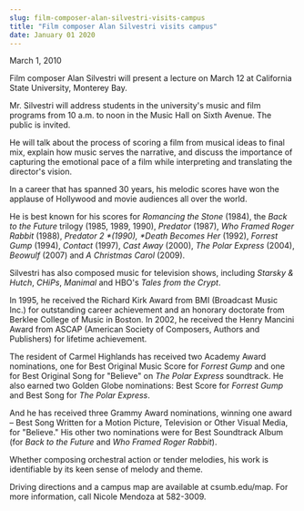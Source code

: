 ```yaml
---
slug: film-composer-alan-silvestri-visits-campus
title: "Film composer Alan Silvestri visits campus"
date: January 01 2020
---
```


  
<p>March 1, 2010</p>
<p>
  Film composer Alan Silvestri will present a lecture on March 12 at California
  State University, Monterey Bay.
</p>
<p>
  Mr. Silvestri will address students in the university's music and film
  programs from 10 a.m. to noon in the Music Hall on Sixth Avenue. The public is
  invited.
</p>
<p>
  He will talk about the process of scoring a film from musical ideas to final
  mix, explain how music serves the narrative, and discuss the importance of
  capturing the emotional pace of a film while interpreting and translating the
  director's vision.
</p>
<p>
  In a career that has spanned 30 years, his melodic scores have won the
  applause of Hollywood and movie audiences all over the world.
</p>
<p>
  He is best known for his scores for <em>Romancing the Stone</em> (1984), the
  <em>Back to the Future</em> trilogy (1985, 1989, 1990),
  <em>Predator</em> (1987), <em>Who Framed Roger Rabbit</em> (1988),
  <em>Predator 2 *(1990), *Death Becomes Her</em> (1992),
  <em>Forrest Gump</em> (1994), <em>Contact</em> (1997),
  <em>Cast Away</em> (2000), <em>The Polar Express</em> (2004),
  <em>Beowulf</em> (2007) and <em>A Christmas Carol</em> (2009).
</p>
<p>
  Silvestri has also composed music for television shows, including
  <em>Starsky &amp; Hutch</em>, <em>CHiPs</em>, <em>Manimal</em> and HBO's
  <em>Tales from the Crypt</em>.
</p>
<p>
  In 1995, he received the Richard Kirk Award from BMI (Broadcast Music Inc.)
  for outstanding career achievement and an honorary doctorate from Berklee
  College of Music in Boston. In 2002, he received the Henry Mancini Award from
  ASCAP (American Society of Composers, Authors and Publishers) for lifetime
  achievement.
</p>
<p>
  The resident of Carmel Highlands has received two Academy Award nominations,
  one for Best Original Music Score for <em>Forrest Gump</em> and one for Best
  Original Song for "Believe" on <em>The Polar Express</em> soundtrack. He also
  earned two Golden Globe nominations: Best Score for <em>Forrest Gump</em> and
  Best Song for <em>The Polar Express</em>.
</p>
<p>
  And he has received three Grammy Award nominations, winning one award – Best
  Song Written for a Motion Picture, Television or Other Visual Media, for
  "Believe." His other two nominations were for Best Soundtrack Album (for
  <em>Back to the Future</em> and <em>Who Framed Roger Rabbit</em>).
</p>
<p>
  Whether composing orchestral action or tender melodies, his work is
  identifiable by its keen sense of melody and theme.
</p>
<p>
  Driving directions and a campus map are available at csumb.edu/map. For more
  information, call Nicole Mendoza at 582-3009.
</p>
 
